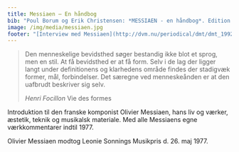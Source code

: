 ```yaml
---
title: Messiaen – En håndbog
bib: "Poul Borum og Erik Christensen: *MESSIAEN - en håndbog*. Edition Egtved 1977, 210 pp."
image: /img/media/messiaen.jpg
footer: "[Interview med Messiaen](http://dvm.nu/periodical/dmt/dmt_1992-1993/dmt_1992-1993_01/fuglene-synger-videre/)"
---
```


>Den menneskelige bevidsthed søger bestandig ikke
>blot et sprog, men en stil. At få bevidsthed er at få
>form. Selv i de lag der ligger langt under definitionens
>og klarhedens område findes der stadigvæk former,
>mål, forbindelser. Det særegne ved menneskeånden
>er at den uafbrudt beskriver sig selv.
>
>*Henri Focillon* Vie des formes

Introduktion til den franske komponist Olivier Messiaen, hans liv og værker, æstetik, teknik og musikalsk materiale. Med alle Messiaens egne værkkommentarer indtil 1977.

Olivier Messiaen modtog Leonie Sonnings Musikpris d. 26. maj 1977.

